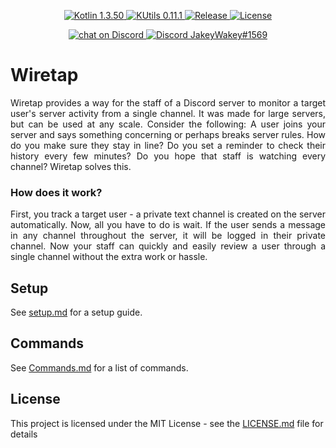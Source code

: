 <p align="center">
  <a href="https://kotlinlang.org/">
    <img src="https://img.shields.io/badge/Kotlin-1.3.50-blue.svg" alt="Kotlin 1.3.50">
  </a>
  <a href="https://gitlab.com/Aberrantfox/KUtils">
    <img src="https://img.shields.io/badge/KUtils-0.11.1-blue.svg" alt="KUtils 0.11.1">
  </a>
  <a href="https://GitHub.com/JakeJMattson/Wiretap/releases/">
    <img src="https://img.shields.io/github/release/JakeJMattson/Wiretap.svg" alt="Release">
  </a>
  <a href="LICENSE.md">
    <img src="https://img.shields.io/github/license/JakeJMattson/Wiretap.svg" alt="License">
  </a>
</p>

<p align="center">
  <a href="https://discord.gg/REZVVjA">
    <img src="https://img.shields.io/discord/453208597082406912?logo=discord" alt="chat on Discord">
  </a>
  <a href="https://discordapp.com/users/254786431656919051/">
    <img src="https://img.shields.io/badge/Me-JakeyWakey%231569-lightgrey.svg" alt="Discord JakeyWakey#1569">
  </a>
</p>

# Wiretap
<p align="justify">
Wiretap provides a way for the staff of a Discord server to monitor a target user's server activity from a single channel.
It was made for large servers, but can be used at any scale.
Consider the following: A user joins your server and says something concerning or perhaps breaks server rules.
How do you make sure they stay in line? Do you set a reminder to check their history every few minutes? 
Do you hope that staff is watching every channel? Wiretap solves this.
</p>

### How does it work?
<p align="justify">
First, you track a target user - a private text channel is created on the server automatically.
Now, all you have to do is wait.
If the user sends a message in any channel throughout the server, it will be logged in their private channel.
Now your staff can quickly and easily review a user through a single channel without the extra work or hassle.
</p>

## Setup
See [setup.md](setup.md) for a setup guide.

## Commands
See [Commands.md](commands.md) for a list of commands.

## License
This project is licensed under the MIT License - see the [LICENSE.md](LICENSE.md) file for details
